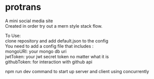 # protrans

A mini social media site  
Created in order try out a mern style stack flow.  

To Use:  
clone repository and add default.json to the config  
You need to add a config file that includes :  
   mongoURI: your mongo db uri  
   jwtToken: your jwt secret token no matter what it is  
   githubToken: for interaction with github api  
   
   npm run dev command to start up server and client using concurrently  
